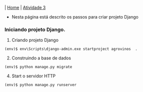 |  [Home](README.md)  |  [Atividade 3](doc/atv3.md)

*  Nesta página está descrito os passos para criar projeto Django

### Iniciando projeto Django.
1. Criando projeto Django
```
(env)$ env\Scripts\django-admin.exe startproject agrovinos  .
```
2. Construindo a base de dados
```
(env)$ python manage.py migrate
```
4. Start o servidor HTTP
```
(env)$ python manage.py runserver
```
